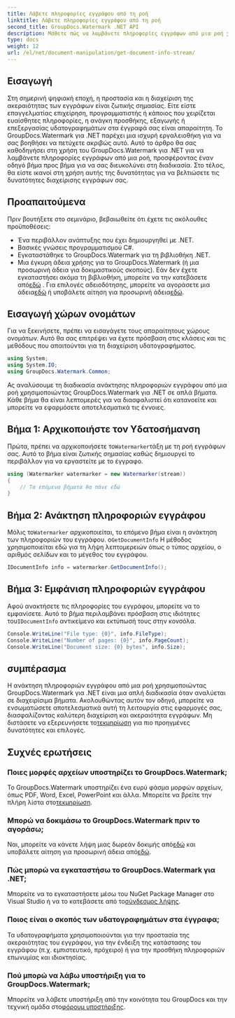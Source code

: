 ```yaml
---
title: Λάβετε πληροφορίες εγγράφου από τη ροή
linktitle: Λάβετε πληροφορίες εγγράφου από τη ροή
second_title: GroupDocs.Watermark .NET API
description: Μάθετε πώς να λαμβάνετε πληροφορίες εγγράφων από μια ροή χρησιμοποιώντας το GroupDocs.Watermark για .NET με αυτόν τον αναλυτικό οδηγό. Οι δυνατότητες διαχείρισης εγγράφων σας χωρίς κόπο.
type: docs
weight: 12
url: /el/net/document-manipulation/get-document-info-stream/
---
```

## Εισαγωγή
Στη σημερινή ψηφιακή εποχή, η προστασία και η διαχείριση της ακεραιότητας των εγγράφων είναι ζωτικής σημασίας. Είτε είστε επαγγελματίας επιχείρηση, προγραμματιστής ή κάποιος που χειρίζεται ευαίσθητες πληροφορίες, η ανάγκη προσθήκης, εξαγωγής ή επεξεργασίας υδατογραφημάτων στα έγγραφά σας είναι απαραίτητη. Το GroupDocs.Watermark για .NET παρέχει μια ισχυρή εργαλειοθήκη για να σας βοηθήσει να πετύχετε ακριβώς αυτό. Αυτό το άρθρο θα σας καθοδηγήσει στη χρήση του GroupDocs.Watermark για .NET για να λαμβάνετε πληροφορίες εγγράφων από μια ροή, προσφέροντας έναν οδηγό βήμα προς βήμα για να σας διευκολύνει στη διαδικασία. Στο τέλος, θα είστε ικανοί στη χρήση αυτής της δυνατότητας για να βελτιώσετε τις δυνατότητες διαχείρισης εγγράφων σας.
## Προαπαιτούμενα
Πριν βουτήξετε στο σεμινάριο, βεβαιωθείτε ότι έχετε τις ακόλουθες προϋποθέσεις:
- Ένα περιβάλλον ανάπτυξης που έχει δημιουργηθεί με .NET.
- Βασικές γνώσεις προγραμματισμού C#.
- Εγκαταστάθηκε το GroupDocs.Watermark για τη βιβλιοθήκη .NET.
- Μια έγκυρη άδεια χρήσης για το GroupDocs.Watermark (ή μια προσωρινή άδεια για δοκιμαστικούς σκοπούς).
 Εάν δεν έχετε εγκαταστήσει ακόμα τη βιβλιοθήκη, μπορείτε να την κατεβάσετε από[εδώ](https://releases.groupdocs.com/Watermark/net/) . Για επιλογές αδειοδότησης, μπορείτε να αγοράσετε μια άδεια[εδώ](https://purchase.groupdocs.com/buy) ή υποβάλετε αίτηση για προσωρινή άδεια[εδώ](https://purchase.groupdocs.com/temporary-license/).
## Εισαγωγή χώρων ονομάτων
Για να ξεκινήσετε, πρέπει να εισαγάγετε τους απαραίτητους χώρους ονομάτων. Αυτό θα σας επιτρέψει να έχετε πρόσβαση στις κλάσεις και τις μεθόδους που απαιτούνται για τη διαχείριση υδατογραφήματος.
```csharp
using System;
using System.IO;
using GroupDocs.Watermark.Common;
```
Ας αναλύσουμε τη διαδικασία ανάκτησης πληροφοριών εγγράφου από μια ροή χρησιμοποιώντας GroupDocs.Watermark για .NET σε απλά βήματα. Κάθε βήμα θα είναι λεπτομερές για να διασφαλιστεί ότι κατανοείτε και μπορείτε να εφαρμόσετε αποτελεσματικά τις έννοιες.
## Βήμα 1: Αρχικοποιήστε τον Υδατοσήμανση
 Πρώτα, πρέπει να αρχικοποιήσετε το`Watermarker`τάξη με τη ροή εγγράφων σας. Αυτό το βήμα είναι ζωτικής σημασίας καθώς δημιουργεί το περιβάλλον για να εργαστείτε με το έγγραφο.
```csharp
using (Watermarker watermarker = new Watermarker(stream))
{
    // Τα επόμενα βήματα θα πάνε εδώ
}
```
## Βήμα 2: Ανάκτηση πληροφοριών εγγράφου
 Μόλις το`Watermarker` αρχικοποιείται, το επόμενο βήμα είναι η ανάκτηση των πληροφοριών του εγγράφου. ο`GetDocumentInfo` Η μέθοδος χρησιμοποιείται εδώ για τη λήψη λεπτομερειών όπως ο τύπος αρχείου, ο αριθμός σελίδων και το μέγεθος του εγγράφου.
```csharp
IDocumentInfo info = watermarker.GetDocumentInfo();
```
## Βήμα 3: Εμφάνιση πληροφοριών εγγράφου
 Αφού ανακτήσετε τις πληροφορίες του εγγράφου, μπορείτε να το εμφανίσετε. Αυτό το βήμα περιλαμβάνει πρόσβαση στις ιδιότητες του`IDocumentInfo` αντικείμενο και εκτύπωσή τους στην κονσόλα.
```csharp
Console.WriteLine("File type: {0}", info.FileType);
Console.WriteLine("Number of pages: {0}", info.PageCount);
Console.WriteLine("Document size: {0} bytes", info.Size);
```

## συμπέρασμα
 Η ανάκτηση πληροφοριών εγγράφου από μια ροή χρησιμοποιώντας GroupDocs.Watermark για .NET είναι μια απλή διαδικασία όταν αναλύεται σε διαχειρίσιμα βήματα. Ακολουθώντας αυτόν τον οδηγό, μπορείτε να ενσωματώσετε αποτελεσματικά αυτή τη λειτουργία στις εφαρμογές σας, διασφαλίζοντας καλύτερη διαχείριση και ακεραιότητα εγγράφων. Μη διστάσετε να εξερευνήσετε το[τεκμηρίωση](https://reference.groupdocs.com/Watermark/net/) για πιο προηγμένες δυνατότητες και επιλογές.
## Συχνές ερωτήσεις
### Ποιες μορφές αρχείων υποστηρίζει το GroupDocs.Watermark;
 Το GroupDocs.Watermark υποστηρίζει ένα ευρύ φάσμα μορφών αρχείων, όπως PDF, Word, Excel, PowerPoint και άλλα. Μπορείτε να βρείτε την πλήρη λίστα στο[τεκμηρίωση](https://reference.groupdocs.com/Watermark/net/).
### Μπορώ να δοκιμάσω το GroupDocs.Watermark πριν το αγοράσω;
 Ναι, μπορείτε να κάνετε λήψη μιας δωρεάν δοκιμής από[εδώ](https://releases.groupdocs.com/) και υποβάλετε αίτηση για προσωρινή άδεια από[εδώ](https://purchase.groupdocs.com/temporary-license/).
### Πώς μπορώ να εγκαταστήσω το GroupDocs.Watermark για .NET;
 Μπορείτε να το εγκαταστήσετε μέσω του NuGet Package Manager στο Visual Studio ή να το κατεβάσετε από το[σύνδεσμος λήψης](https://releases.groupdocs.com/Watermark/net/).
### Ποιος είναι ο σκοπός των υδατογραφημάτων στα έγγραφα;
Τα υδατογραφήματα χρησιμοποιούνται για την προστασία της ακεραιότητας του εγγράφου, για την ένδειξη της κατάστασης του εγγράφου (π.χ. εμπιστευτικό, πρόχειρο) ή για την προσθήκη πληροφοριών επωνυμίας και ιδιοκτησίας.
### Πού μπορώ να λάβω υποστήριξη για το GroupDocs.Watermark;
 Μπορείτε να λάβετε υποστήριξη από την κοινότητα του GroupDocs και την τεχνική ομάδα στο[φόρουμ υποστήριξης](https://forum.groupdocs.com/c/watermark/19).